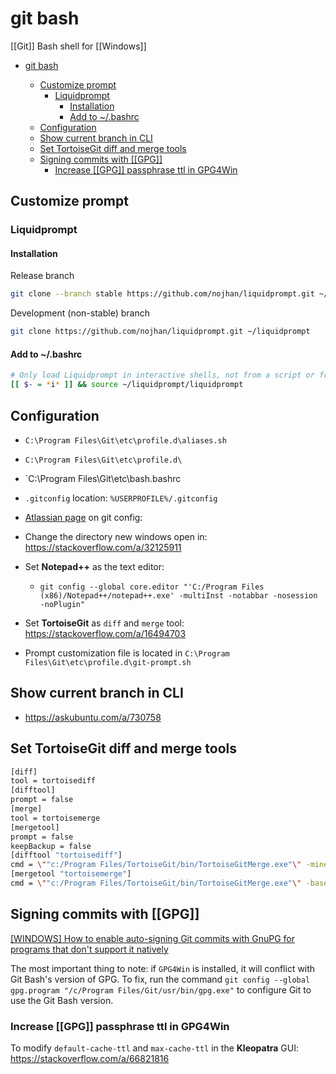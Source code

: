 # git bash

[[Git]] Bash shell for [[Windows]]

- [git bash](#git-bash)

  - [Customize prompt](#customize-prompt)
    - [Liquidprompt](#liquidprompt)
      - [Installation](#installation)
      - [Add to ~/.bashrc](#add-to-bashrc)
  - [Configuration](#configuration)
  - [Show current branch in CLI](#show-current-branch-in-cli)
  - [Set TortoiseGit diff and merge tools](#set-tortoisegit-diff-and-merge-tools)
  - [Signing commits with [[GPG]]](#signing-commits-with-gpg)
    - [Increase [[GPG]] passphrase ttl in GPG4Win](#increase-gpg-passphrase-ttl-in-gpg4win)

## Customize prompt

### Liquidprompt

#### Installation

Release branch

```bash
git clone --branch stable https://github.com/nojhan/liquidprompt.git ~/liquidprompt
```

Development (non-stable) branch

```bash
git clone https://github.com/nojhan/liquidprompt.git ~/liquidprompt
```

#### Add to ~/.bashrc

```bash
# Only load Liquidprompt in interactive shells, not from a script or from scp
[[ $- = *i* ]] && source ~/liquidprompt/liquidprompt
```

## Configuration

- `C:\Program Files\Git\etc\profile.d\aliases.sh`
- `C:\Program Files\Git\etc\profile.d\`
- `C:\Program Files\Git\etc\bash.bashrc

- `.gitconfig` location: `%USERPROFILE%/.gitconfig`
- [Atlassian page](https://www.atlassian.com/git/tutorials/setting-up-a-repository/git-config) on git config:
- Change the directory new windows open in: <https://stackoverflow.com/a/32125911>
- Set **Notepad++** as the text editor:
  - `git config --global core.editor "'C:/Program Files (x86)/Notepad++/notepad++.exe' -multiInst -notabbar -nosession -noPlugin"`
- Set **TortoiseGit** as `diff` and `merge` tool: <https://stackoverflow.com/a/16494703>
- Prompt customization file is located in `C:\Program Files\Git\etc\profile.d\git-prompt.sh`

## Show current branch in CLI

- <https://askubuntu.com/a/730758>

## Set TortoiseGit diff and merge tools

```bash
[diff]
tool = tortoisediff
[difftool]
prompt = false
[merge]
tool = tortoisemerge
[mergetool]
prompt = false
keepBackup = false
[difftool "tortoisediff"]
cmd = \""c:/Program Files/TortoiseGit/bin/TortoiseGitMerge.exe"\" -mine "$REMOTE" -base "$LOCAL"
[mergetool "tortoisemerge"]
cmd = \""c:/Program Files/TortoiseGit/bin/TortoiseGitMerge.exe"\" -base "$BASE" -theirs "$REMOTE" -mine "$LOCAL" -merged "$MERGED"
```

## Signing commits with [[GPG]]

[[WINDOWS] How to enable auto-signing Git commits with GnuPG for programs that don't support it natively
](https://gist.github.com/BoGnY/f9b1be6393234537c3e247f33e74094a#windows-how-to-enable-auto-signing-git-commits-with-gnupg-for-programs-that-dont-support-it-natively)

The most important thing to note: if `GPG4Win` is installed, it will conflict with Git Bash's version of GPG. To fix, run the command `git config --global gpg.program "/c/Program Files/Git/usr/bin/gpg.exe"` to configure Git to use the Git Bash version.

### Increase [[GPG]] passphrase ttl in GPG4Win

To modify `default-cache-ttl` and `max-cache-ttl` in the **Kleopatra** GUI: <https://stackoverflow.com/a/66821816>
